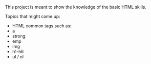 This project is meant to show the knowledge of the basic HTML skills.

Topics that might come up:
- HTML common tags such as:
 - a
 - strong
 - emp
 - img
 - h1-h6
 - ul / ol

